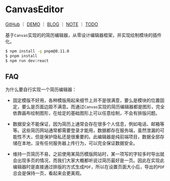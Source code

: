 # CanvasEditor

<p>
<a href="https://github.com/WindrunnerMax/CanvasEditor">GitHub</a>
<span>｜</span>
<a href="https://windrunnermax.github.io/CanvasEditor/">DEMO</a>
<span>｜</span>
<a href="https://github.com/WindrunnerMax/CanvasEditor/issues/2">BLOG</a>
<span>｜</span>
<a href="./NOTE.md">NOTE</a>
<span>｜</span>
<a href="./TODO.md">TODO</a>
</p>

基于`Canvas`实现的的简历编辑器，从零设计编辑器框架，并实现绘制模块的插件化。

```bash
$ npm install -g pnpm@8.11.0
$ pnpm install
$ npm run dev:react
```

## FAQ

为什么要自行实现一个简历编辑器：

- 固定模版不好用，各种模版用起来细节上并不是很满意，要么是模块的位置固定，要么是页面边距不满意。而通过`Canvas`实现的简历编辑器都是图形，完全依靠画布绘制图形，在给定的基础图形上可以任意绘制，不会有排版问题。

- 数据安全不能保证，因为简历上通常会存在很多个人信息，例如电话、邮箱等等。这些简历网站通常都需要登录才能用，数据都存在服务端，虽然泄漏的可能性不大，但是保护隐私还是很重要的。此编辑器是纯前端项目，数据全部存储在本地，没有任何服务器上传行为，可以完全保证数据安全。

- 维持一页简历不易，之前使用某简历模版网站时，某一项写的字较多时导出就会出现多页的情况，而我们大家大概都听说过简历最好是一页。因此在实现此编辑器时是直接通过排版的方式生成`PDF`，所以在设置页面大小后，导出的`PDF`总会是保持一页，看起来会更美观。

